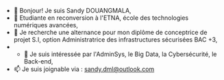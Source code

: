 - 👋 Bonjour! Je suis Sandy DOUANGMALA,
- 🌱 Etudiante en reconversion à l'ETNA, école des technologies numériques avancées,
- 💞️ Je recherche une alternance pour mon diplôme de conceptrice de projet S.I, option Administratrice des infrastructures sécurisées BAC +3,
- - 👀 Je suis intéressée par l'AdminSys, le Big Data, la Cybersécurité, le Back-end,
- 📫 Je suis joignable via : sandy.dml@outlook.com

